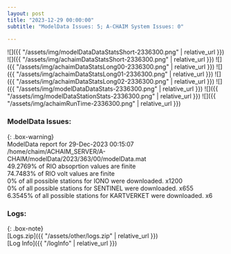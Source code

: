 ```yaml
---
layout: post
title: "2023-12-29 00:00:00"
subtitle: "ModelData Issues: 5; A-CHAIM System Issues: 0"

---
```


![]({{ "/assets/img/modelDataDataStatsShort-2336300.png" | relative_url }})
![]({{ "/assets/img/achaimDataStatsShort-2336300.png" | relative_url }})
![]({{ "/assets/img/achaimDataStatsLong00-2336300.png" | relative_url }})
![]({{ "/assets/img/achaimDataStatsLong01-2336300.png" | relative_url }})
![]({{ "/assets/img/achaimDataStatsLong02-2336300.png" | relative_url }})
![]({{ "/assets/img/modelDataDataStats-2336300.png" | relative_url }})
![]({{ "/assets/img/modelDataStationStats-2336300.png" | relative_url }})
![]({{ "/assets/img/achaimRunTime-2336300.png" | relative_url }})


### ModelData Issues:  
  
{: .box-warning}  
 ModelData report for 29-Dec-2023 00:15:07   
 /home/chaim/ACHAIM_SERVER/A-CHAIM/modelData/2023/363/00/modelData.mat   
 49.2769% of RIO absoprtion values are finite   
 74.7483% of RIO volt values are finite   
 0% of all possible stations for IONO were downloaded. x1200   
 0% of all possible stations for SENTINEL were downloaded. x655   
 6.3545% of all possible stations for KARTVERKET were downloaded. x6   
  


### Logs:  
  
{: .box-note}  
[Logs.zip]({{ "/assets/other/logs.zip" | relative_url }})  
[Log Info]({{ "/logInfo" | relative_url }})  
